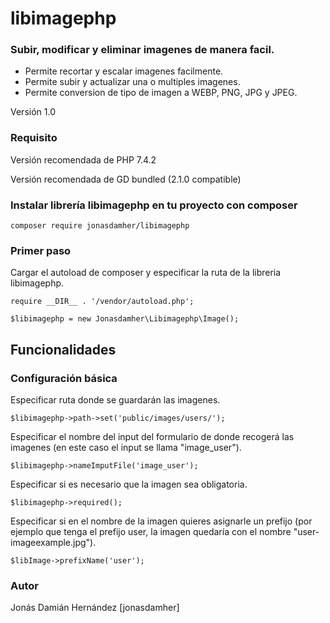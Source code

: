 # libimagephp
### Subir, modificar y eliminar imagenes de manera facil.

* Permite recortar y escalar imagenes facilmente.
* Permite subir y actualizar una o multiples imagenes.
* Permite conversion de tipo de imagen a WEBP, PNG, JPG y JPEG.

Versión 1.0

### Requisito

Versión recomendada de PHP 7.4.2

Versión recomendada de GD bundled (2.1.0 compatible)

### Instalar librería libimagephp en tu proyecto con composer

```
composer require jonasdamher/libimagephp
```

### Primer paso

Cargar el autoload de composer y especificar la ruta de la libreria libimagephp.

```
require __DIR__ . '/vendor/autoload.php';

$libimagephp = new Jonasdamher\Libimagephp\Image();
```

## Funcionalidades 

### Configuración básica

Especificar ruta donde se guardarán las imagenes.

```
$libimagephp->path->set('public/images/users/');
```

Especificar el nombre del input del formulario de donde recogerá las imagenes (en este caso el input se llama "image_user").

```
$libimagephp->nameImputFile('image_user');
```

Especificar si es necesario que la imagen sea obligatoria.

```
$libimagephp->required();
```

Especificar si en el nombre de la imagen quieres asignarle un prefijo (por ejemplo que tenga el prefijo user, la imagen quedaría con el nombre "user-imageexample.jpg").

```
$libImage->prefixName('user');
```

### Autor

Jonás Damián Hernández [jonasdamher]
